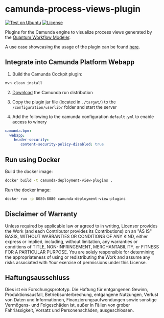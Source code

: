 # camunda-process-views-plugin

[![Test on Ubuntu](https://github.com/UST-QuAntiL/camunda-process-views-plugin/actions/workflows/test.yml/badge.svg)](https://github.com/UST-QuAntiL/camunda-process-views-plugin/actions/workflows/test.yml)
[![License](https://img.shields.io/badge/License-Apache%202.0-blue.svg)](https://opensource.org/licenses/Apache-2.0)

Plugins for the Camunda engine to visualize process views generated by the [Quantum Workflow Modeler](https://github.com/PlanQK/workflow-modeler).
    
A use case showcasing the usage of the plugin can be found [here](https://github.com/UST-QuAntiL/QuantME-UseCases/tree/master/2024-caise).

## Integrate into Camunda Platform Webapp

1. Build the Camunda Cockpit plugin:
```sh
mvn clean install
```

2. [Download](https://downloads.camunda.cloud/release/camunda-bpm/run/7.17/) the Camunda run distribution

3. Copy the plugin jar file (located in `./target/`) to the `/configuration/userlib/` folder and start the server
4. Add the following to the camunda configuration `default.yml` to enable access to winery
```yaml
camunda.bpm:
  webapp:
    header-security:
       content-security-policy-disabled: true
```


## Run using Docker
Build the docker image:
```sh
docker build -t camunda-deployment-view-plugins .
```

Run the docker image:
```sh
docker run -p 8080:8080 camunda-deployment-view-plugins
```

## Disclaimer of Warranty

Unless required by applicable law or agreed to in writing, Licensor provides the Work (and each Contributor provides its Contributions) on an "AS IS" BASIS, WITHOUT WARRANTIES OR CONDITIONS OF ANY KIND, either express or implied, including, without limitation, any warranties or conditions of TITLE, NON-INFRINGEMENT, MERCHANTABILITY, or FITNESS FOR A PARTICULAR PURPOSE.
You are solely responsible for determining the appropriateness of using or redistributing the Work and assume any risks associated with Your exercise of permissions under this License.

## Haftungsausschluss

Dies ist ein Forschungsprototyp.
Die Haftung für entgangenen Gewinn, Produktionsausfall, Betriebsunterbrechung, entgangene Nutzungen, Verlust von Daten und Informationen, Finanzierungsaufwendungen sowie sonstige Vermögens- und Folgeschäden ist, außer in Fällen von grober Fahrlässigkeit, Vorsatz und Personenschäden, ausgeschlossen.
